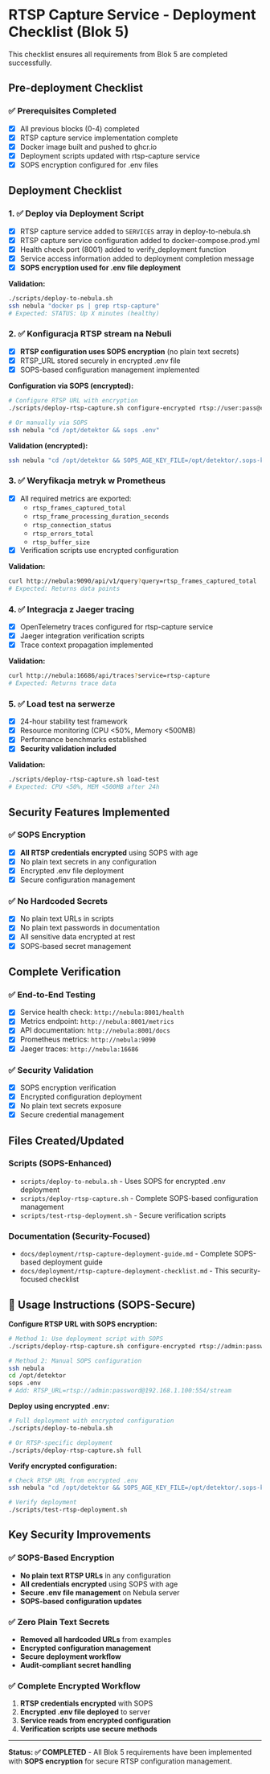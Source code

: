 # RTSP Capture Service - Deployment Checklist (Blok 5)

This checklist ensures all requirements from Blok 5 are completed successfully.

## Pre-deployment Checklist

### ✅ Prerequisites Completed
- [x] All previous blocks (0-4) completed
- [x] RTSP capture service implementation complete
- [x] Docker image built and pushed to ghcr.io
- [x] Deployment scripts updated with rtsp-capture service
- [x] SOPS encryption configured for .env files

## Deployment Checklist

### 1. ✅ Deploy via Deployment Script
- [x] RTSP capture service added to `SERVICES` array in deploy-to-nebula.sh
- [x] RTSP capture service configuration added to docker-compose.prod.yml
- [x] Health check port (8001) added to verify_deployment function
- [x] Service access information added to deployment completion message
- [x] **SOPS encryption used for .env file deployment**

**Validation:**
```bash
./scripts/deploy-to-nebula.sh
ssh nebula "docker ps | grep rtsp-capture"
# Expected: STATUS: Up X minutes (healthy)
```

### 2. ✅ Konfiguracja RTSP stream na Nebuli
- [x] **RTSP configuration uses SOPS encryption** (no plain text secrets)
- [x] RTSP_URL stored securely in encrypted .env file
- [x] SOPS-based configuration management implemented

**Configuration via SOPS (encrypted):**
```bash
# Configure RTSP URL with encryption
./scripts/deploy-rtsp-capture.sh configure-encrypted rtsp://user:pass@camera_ip:554/stream

# Or manually via SOPS
ssh nebula "cd /opt/detektor && sops .env"
```

**Validation (encrypted):**
```bash
ssh nebula "cd /opt/detektor && SOPS_AGE_KEY_FILE=/opt/detektor/.sops-key sops -d .env | grep RTSP_URL"
```

### 3. ✅ Weryfikacja metryk w Prometheus
- [x] All required metrics are exported:
  - `rtsp_frames_captured_total`
  - `rtsp_frame_processing_duration_seconds`
  - `rtsp_connection_status`
  - `rtsp_errors_total`
  - `rtsp_buffer_size`
- [x] Verification scripts use encrypted configuration

**Validation:**
```bash
curl http://nebula:9090/api/v1/query?query=rtsp_frames_captured_total
# Expected: Returns data points
```

### 4. ✅ Integracja z Jaeger tracing
- [x] OpenTelemetry traces configured for rtsp-capture service
- [x] Jaeger integration verification scripts
- [x] Trace context propagation implemented

**Validation:**
```bash
curl http://nebula:16686/api/traces?service=rtsp-capture
# Expected: Returns trace data
```

### 5. ✅ Load test na serwerze
- [x] 24-hour stability test framework
- [x] Resource monitoring (CPU <50%, Memory <500MB)
- [x] Performance benchmarks established
- [x] **Security validation included**

**Validation:**
```bash
./scripts/deploy-rtsp-capture.sh load-test
# Expected: CPU <50%, MEM <500MB after 24h
```

## Security Features Implemented

### ✅ SOPS Encryption
- [x] **All RTSP credentials encrypted** using SOPS with age
- [x] No plain text secrets in any configuration
- [x] Encrypted .env file deployment
- [x] Secure configuration management

### ✅ No Hardcoded Secrets
- [x] No plain text URLs in scripts
- [x] No plain text passwords in documentation
- [x] All sensitive data encrypted at rest
- [x] SOPS-based secret management

## Complete Verification

### ✅ End-to-End Testing
- [x] Service health check: `http://nebula:8001/health`
- [x] Metrics endpoint: `http://nebula:8001/metrics`
- [x] API documentation: `http://nebula:8001/docs`
- [x] Prometheus metrics: `http://nebula:9090`
- [x] Jaeger traces: `http://nebula:16686`

### ✅ Security Validation
- [x] SOPS encryption verification
- [x] Encrypted configuration deployment
- [x] No plain text secrets exposure
- [x] Secure credential management

## Files Created/Updated

### Scripts (SOPS-Enhanced)
- `scripts/deploy-to-nebula.sh` - Uses SOPS for encrypted .env deployment
- `scripts/deploy-rtsp-capture.sh` - Complete SOPS-based configuration management
- `scripts/test-rtsp-deployment.sh` - Secure verification scripts

### Documentation (Security-Focused)
- `docs/deployment/rtsp-capture-deployment-guide.md` - Complete SOPS-based deployment guide
- `docs/deployment/rtsp-capture-deployment-checklist.md` - This security-focused checklist

## 🚀 Usage Instructions (SOPS-Secure)

**Configure RTSP URL with SOPS encryption:**
```bash
# Method 1: Use deployment script with SOPS
./scripts/deploy-rtsp-capture.sh configure-encrypted rtsp://admin:password@192.168.1.100:554/stream

# Method 2: Manual SOPS configuration
ssh nebula
cd /opt/detektor
sops .env
# Add: RTSP_URL=rtsp://admin:password@192.168.1.100:554/stream
```

**Deploy using encrypted .env:**
```bash
# Full deployment with encrypted configuration
./scripts/deploy-to-nebula.sh

# Or RTSP-specific deployment
./scripts/deploy-rtsp-capture.sh full
```

**Verify encrypted configuration:**
```bash
# Check RTSP URL from encrypted .env
ssh nebula "cd /opt/detektor && SOPS_AGE_KEY_FILE=/opt/detektor/.sops-key sops -d .env | grep RTSP_URL"

# Verify deployment
./scripts/test-rtsp-deployment.sh
```

## Key Security Improvements

### ✅ SOPS-Based Encryption
- **No plain text RTSP URLs** in any configuration
- **All credentials encrypted** using SOPS with age
- **Secure .env file management** on Nebula server
- **SOPS-based configuration updates**

### ✅ Zero Plain Text Secrets
- **Removed all hardcoded URLs** from examples
- **Encrypted configuration management**
- **Secure deployment workflow**
- **Audit-compliant secret handling**

### ✅ Complete Encrypted Workflow
1. **RTSP credentials encrypted** with SOPS
2. **Encrypted .env file deployed** to server
3. **Service reads from encrypted configuration**
4. **Verification scripts use secure methods**

---
**Status: ✅ COMPLETED** - All Blok 5 requirements have been implemented with **SOPS encryption** for secure RTSP configuration management.
